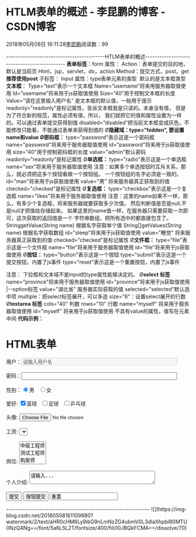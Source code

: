 
# HTLM表单的概述 - 李昆鹏的博客 - CSDN博客


2018年05月08日 16:11:28[李昆鹏](https://me.csdn.net/weixin_41547486)阅读数：99


------------------------------------------HTLM表单的概述--------------------------------------------
**表单标签**：form
属性：
Action：表单提交的目的地，默认是当前页
Html，jsp，servlet，do，action
Method：提交方式，post，get**推荐使用post**
子标签：
Input
属性：type表单元素的类型  默认的是文本框类型
**文本框**：
Type=”text”表示一个文本框
Name=”usemame”将来用服务器取值使用
Id=”usemame”将来用于js获取值使用
Size=”40”用于控制文本框的长度
Value=”请在这里输入用户名” 是文本框的默认值，一般用于提示
readonly="readonly"是标记属性，告诉文本框我是只读的。本身没有值，
但是为了符合新的规范，属性必须有值，所以，
我们就把它的值和属性设置为一样的。可以通过表单提交获得到值
disabled=”disabled”把当前文本框变成灰色，不能修改只能看，不能通过表单来获得到值的
Ø**隐藏域：**type=”hidden”, 要设置name和value
Ø**密码框：**
type="password"表示这是一个密码框
name="password"将来用于服务器取值使用
id="password"将来用于js获取值使用
size="40"用于控制密码框的长度
value="admin"默认密码
readonly="readonly"是标记属性
Ø**单选框：**
type="radio"表示这是一个单选框
name="sex"将来用于服务器取值使用
注意：如果多个单选按钮时互斥关系，那么，就必须把这多个按钮看做一个按钮组。
一个按钮组的名字必须是一致的。
id="man"将来用于js获取值使用
value="男" 将来服务器真正获取到的值
checked="checked"是标记属性
Ø**复选框：**
type="checkbox"表示这是一个复选框
name="likes"将来用于服务器取值使用
注意：这里的name如果不一样，那么，有多少个复选框，将来服务器就要获取多少次值。
然后判断值是否是null,不是null才把值给存储起来。
如果这里的name值一样，在服务器只需要获取一次即可，这次获取的返回值是一个
字符串数组，把所有选中的都直接包含了。
StringgetValue(String name) 根据名字获取单个值
String[]getValues(String name) 根据名字获取数组
id="sleep"将来用于js获取值使用
value="睡觉" 将来服务器真正获取到的值
checked="checked"是标记属性
Ø**文件框：**
type="file"表示这是一个文件框
name="file"将来用于服务器取值使用
id="file"将来用于js获取值使用
Ø**按钮：**
type="button"表示这是一个按钮
type="submit"表示这是一个提交按钮，内置了js事件
type="reset"表示这是一个重置按钮，内置了js事件

注意：
下拉框和文本域不是input的type属性能够决定的。
Ø**select 标签**
name="province"将来用于服务器取值使用
id="province"将来用于js获取值使用
|--option标签
value="湖北省" 服务器实际获取的值
selected="selected"默认选中项
multiple：把select标签展开，可以多选
size="6"：设置select展开的行数
Ø**textarea 标签**
cols="40" 列数
rows="10" 行数
name="myself" 将来用于服务器取值使用
id="myself" 将来用于js获取值使用
不具有value的属性，值写在元素中间
**代码示例：**
<html>
<head>
<title>www.likunpeng.com</title>
</head>
<body>
<h1>HTML表单</h1>
<form action="/xxx/xxx.jsp" method="post">
<input type="hidden" name="useID" value="1">
用户：<input size="50" id="usename" type="text"name="usename"
value="请输入用户名" readonly="readonly"disabled="disabled"><br/>
<br/>密码：<input id="password" type="password"  size="50"  readonly="readonly"valu="123"><br/>
<br/>性别：<input id="man" value="1"checked="checked" type="radio" name="gender">男&nbsp;&nbsp;
<input id="woman"value="2" type="radio" name="gender">女<br/>
<br/>爱好: <input type="checkbox" checked value="1"name="favor">篮球&nbsp;&nbsp;
<input type="checkbox"value="2" name="favor">足球&nbsp;&nbsp;
<input type="checkbox"value="3" name="favor">乒乓球<br/>
<br/>头像: <input id="pic" type="file"name="pic"><br/>
<br/>工资: <select id="sal" name="sal" >
<optionvalue="">--请选择--</option>
<optionvalue="6000">6000</option>
<optionvalue="8000">8000</option>
<optionvalue="10000" selected="selected">10000</option>
</select><br/>
<br/>岗位: <select id="job" size="3"name="job" multiple>
<option value="1">中级工程师</option>
<option value="1">测试工程师</option>
<option value="1">构架师</option>
</select><br/>
<br/>个人介绍: <textarea name="introduce" disabledrows="10" cols="40">请输入...
</textarea><br/><br/>
<input name="submit" type="submit" value="提交">
<input name="button" type="button" value="按钮提交">
<input name="reset" type="reset" value="重置">
</form>
</body>
</html>
-------------------------------------------------------------
![](https://img-blog.csdn.net/20180508161109880?watermark/2/text/aHR0cHM6Ly9ibG9nLmNzZG4ubmV0L3dlaXhpbl80MTU0NzQ4Ng==/font/5a6L5L2T/fontsize/400/fill/I0JBQkFCMA==/dissolve/70)





